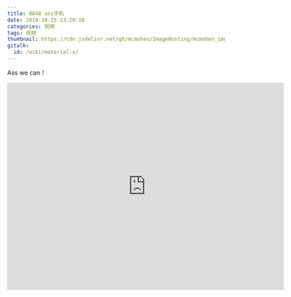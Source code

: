 ```yaml
---
title: 8848 ass手机
date: 2019-10-25 23:29:18
categories: 视频
tags: 视频
thumbnail: https://cdn.jsdelivr.net/gh/mcmohen/ImageHosting/mcmohen_imgtimg.jpg
gitalk:
  id: /wiki/material-x/
---
```


Ass we can！

<!--more-->

<iframe id="dogePlayerFrame" src="https://player.dogecloud.com/web/player.html?vcode=b7e0cae79216a298&userId=725&autoPlay=false&inFrame=true" allowfullscreen="true" msallowfullscreen="true" webkitallowfullscreen="true" mozallowfullscreen="true" oallowfullscreen="true" allowtransparency="true" scrolling="no" width="640" height="480" frameborder="0" allow="accelerometer; autoplay; encrypted-media; gyroscope; picture-in-picture; fullscreen" referrerPolicy="unsafe-url"></iframe>

